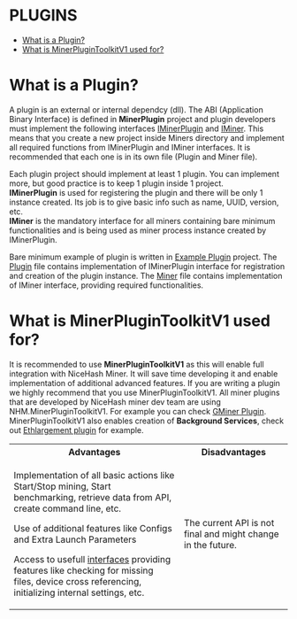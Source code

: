 # PLUGINS

- [What is a Plugin?](#plugin)
- [What is MinerPluginToolkitV1 used for?](#toolkit)

# <a name="plugin"></a> What is a Plugin?

A plugin is an external or internal dependcy (dll). The ABI (Application Binary Interface) is defined in <b>MinerPlugin</b> project and plugin developers must implement the following interfaces [IMinerPlugin](https://github.com/nicehash/NiceHashMiner/blob/18945346ce710eb691a0686ef9449fd1ddf70096/src/NHM.MinerPlugin/IMinerPlugin.cs) and [IMiner](https://github.com/nicehash/NiceHashMiner/blob/18945346ce710eb691a0686ef9449fd1ddf70096/src/NHM.MinerPlugin/IMiner.cs). This means that you create a new project inside Miners directory and implement all required functions from IMinerPlugin and IMiner interfaces. It is recommended that each one is in its own file (Plugin and Miner file).<br>

Each plugin project should implement at least 1 plugin. You can implement more, but good practice is to keep 1 plugin inside 1 project.<br>
<b>IMinerPlugin</b> is used for registering the plugin and there will be only 1 instance created. Its job is to give basic info such as name, UUID, version, etc.<br>
<b>IMiner</b> is the mandatory interface for all miners containing bare minimum functionalities and is being used as miner process instance created by IMinerPlugin.<br>

Bare minimum example of plugin is written in [Example Plugin](https://github.com/nicehash/NiceHashMiner/tree/18945346ce710eb691a0686ef9449fd1ddf70096/src/Miners/__DEV__ExamplePlugin) project. The [Plugin](https://github.com/nicehash/NiceHashMiner/blob/18945346ce710eb691a0686ef9449fd1ddf70096/src/Miners/__DEV__ExamplePlugin/ExamplePlugin.cs) file contains implementation of IMinerPlugin interface for registration and creation of the plugin instance. The [Miner](https://github.com/nicehash/NiceHashMiner/blob/18945346ce710eb691a0686ef9449fd1ddf70096/src/Miners/__DEV__ExamplePlugin/ExampleMiner.cs) file contains implementation of IMiner interface, providing required functionalities.

# <a name="toolkit"></a> What is MinerPluginToolkitV1 used for?

It is recommended to use <b>MinerPluginToolkitV1</b> as this will enable full integration with NiceHash Miner. It will save time developing it and enable implementation of additional advanced features. If you are writing a plugin we highly recommend that you use MinerPluginToolkitV1. All miner plugins that are developed by NiceHash miner dev team are using NHM.MinerPluginToolkitV1. For example you can check [GMiner Plugin](https://github.com/nicehash/NiceHashMiner/tree/18945346ce710eb691a0686ef9449fd1ddf70096/src/Miners/GMiner).<br>
MinerPluginToolkitV1 also enables creation of <b>Background Services</b>, check out [Ethlargement plugin](https://github.com/nicehash/NiceHashMiner/blob/18945346ce710eb691a0686ef9449fd1ddf70096/src/NHMCore/Mining/Plugins/EthlargementIntegratedPlugin.cs) for example.

<table style="width:100%">
<tr>
  <th>Advantages</th>
  <th>Disadvantages</th>
</tr>
<tr>
  <td><p>Implementation of all basic actions like Start/Stop mining, Start benchmarking, retrieve data from API, create command line, etc.<p>
  <p>Use of additional features like Configs and Extra Launch Parameters<p>

  Access to usefull [interfaces](https://github.com/nicehash/NiceHashMiner/tree/18945346ce710eb691a0686ef9449fd1ddf70096/src/NHM.MinerPluginToolkitV1/Interfaces) providing features like checking for missing files, device cross referencing, initializing internal settings, etc.
</td>
  <td>The current API is not final and might change in the future.</td> 
</tr>
</table> 

